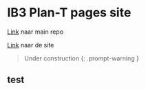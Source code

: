 # IB3 Plan-T pages site

[Link](https://github.com/Vertical-Farming-IB3/Plan-T) naar main repo

[Link](https://vertical-farming-ib3.github.io/) naar de site


> Under construction
{: .prompt-warning }

## test